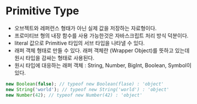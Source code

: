 # Primitive Type
- 오브젝트와 레퍼런스 형태가 아닌 실제 값을 저장하는 자료형이다.
- 프로미티브 형의 내장 함수를 사용 가능한것은 자바스크립트 처리 방식 덕분이다.
- literal 값으로 Primitive 타입의 서브 타입을 나타낼 수 있다.
- 래퍼 객체 형태로 만들 수 있다. 래퍼 객체란 (Wrapper Object)를 뜻하고 있는데 원시 타입을 감싸는 형태로 사용된다.
- 원시 타입에 대응하는 래퍼 객체 : String, Number, BigInt, Boolean, Symbol이 있다.
```js
new Boolean(false); // typeof new Boolean(flase) : 'object'
new String('world'); // typeof new String('world') : 'object'
new Number(42); // typeof new Number(42) : 'object'
```
